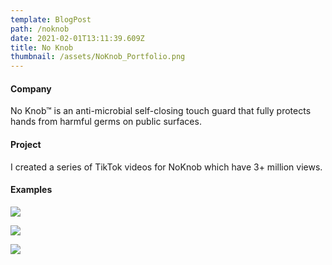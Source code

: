 ```yaml
---
template: BlogPost
path: /noknob
date: 2021-02-01T13:11:39.609Z
title: No Knob
thumbnail: /assets/NoKnob_Portfolio.png
---
```

#### Company

No Knob™ is an anti-microbial self-closing touch guard that fully protects hands from harmful germs on public surfaces.

#### Project

I created a series of TikTok videos for NoKnob which have 3+ million views.

#### Examples

![](/assets/NoKnob_ThriftStore.png)

![](/assets/NoKnob_Downtown.png)

![](/assets/NoKnob_Supermarket.png)
